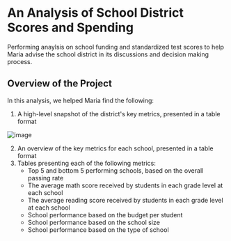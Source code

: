 # An Analysis of School District Scores and Spending
Performing anaylsis on school funding and standardized test scores to help Maria advise the school district in its discussions and decision making process.

## Overview of the Project
In this analysis, we helped Maria find the following:
1. A high-level snapshot of the district's key metrics, presented in a table format

![image](https://user-images.githubusercontent.com/92613639/142088664-39c52ba7-47b8-4aa2-bd8d-2bb7bfd326de.png)

2. An overview of the key metrics for each school, presented in a table format
3. Tables presenting each of the following metrics:
    - Top 5 and bottom 5 performing schools, based on the overall passing rate
    - The average math score received by students in each grade level at each school
    - The average reading score received by students in each grade level at each school
    - School performance based on the budget per student
    - School performance based on the school size 
    - School performance based on the type of school
